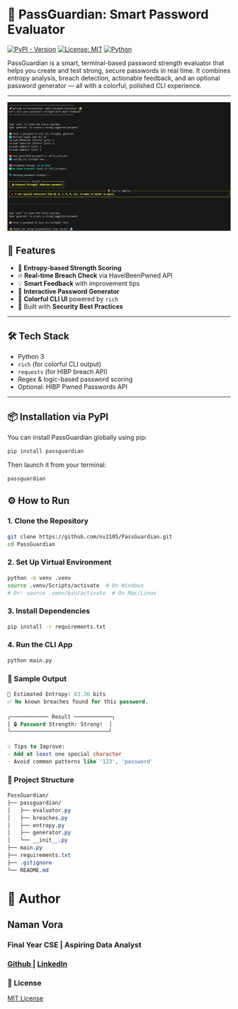 # 🔐 PassGuardian: Smart Password Evaluator

[![PyPI - Version](https://img.shields.io/pypi/v/passguardian)](https://pypi.org/project/passguardian/)
[![License: MIT](https://img.shields.io/badge/License-MIT-yellow.svg)](https://mit-license.org)
[![Python](https://img.shields.io/badge/Python-3.7+-blue.svg)](https://www.python.org/)


PassGuardian is a smart, terminal-based password strength evaluator that helps you create and test strong, secure passwords in real time. It combines entropy analysis, breach detection, actionable feedback, and an optional password generator — all with a colorful, polished CLI experience.

---

![PassGuardian Demo](assets/terminal-demo.png) <!-- Replace or remove if needed -->

## 🚀 Features

- 🧠 **Entropy-based Strength Scoring**
- 🔥 **Real-time Breach Check** via HaveIBeenPwned API
- 💡 **Smart Feedback** with improvement tips
- 🔁 **Interactive Password Generator**
- 🎨 **Colorful CLI UI** powered by `rich`
- 🔐 Built with **Security Best Practices**

---

## 🛠 Tech Stack

- Python 3
- `rich` (for colorful CLI output)
- `requests` (for HIBP breach API)
- Regex & logic-based password scoring
- Optional: HIBP Pwned Passwords API

---
## 📦 Installation via PyPI

You can install PassGuardian globally using pip:

```bash
pip install passguardian
```
Then launch it from your terminal:
```bash
passguardian
```

## ⚙️ How to Run

### 1. Clone the Repository
```bash
git clone https://github.com/nv2105/PassGuardian.git
cd PassGuardian
```
### 2. Set Up Virtual Environment
```bash
python -m venv .venv
source .venv/Scripts/activate  # On Windows
# Or: source .venv/bin/activate  # On Mac/Linux
```
### 3. Install Dependencies
```bash
pip install -r requirements.txt
```
### 4. Run the CLI App
```bash
python main.py
```
### 📸 Sample Output
```sql
🧠 Estimated Entropy: 83.36 bits
✅ No known breaches found for this password.

╭──────────── Result ────────────╮
│ 🔒 Password Strength: Strong!  │
╰───────────────────────────────╯

💡 Tips to Improve:
- Add at least one special character
- Avoid common patterns like '123', 'password'
```

### 📂 Project Structure
```css
PassGuardian/
├── passguardian/
│   ├── evaluator.py
│   ├── breaches.py
│   ├── entropy.py
│   ├── generator.py
│   └── __init__.py
├── main.py
├── requirements.txt
├── .gitignore
└── README.md
```
# 📌 Author
## Naman Vora
### Final Year CSE | Aspiring Data Analyst
### [Github ](https://github.com/nv2105) | [LinkedIn](www.linkedin.com/in/namanvora21)

### 📄 License
[MIT License](https://mit-license.org)



